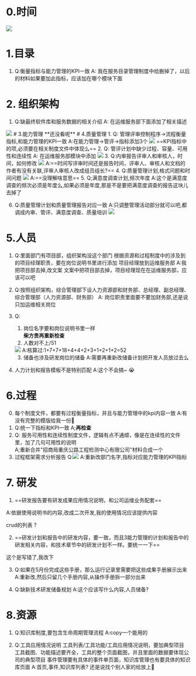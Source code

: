 # 0.时间
<img  src = "E:\itss\慧海_R_C_0822\img\0.png">

# 1.目录  
1. Q:衡量指标与能力管理的KPI一致
A: 我在服务目录管理制度中给删掉了，以后的材料如果要加此指标，应该加在哪个模块下面

# 2. 组织架构
1. Q:缺最终软件库和服务数据的相关介绍
A: 在运维服务部下面添加了相关描述
<img  src = "E:\itss\慧海_R_C_0822\img\2_1.png">
# 3.能力管理
**还没看呢**
# 4.质量管理
1. Q: 管理评审控制程序->流程衡量指标,和能力管理的KPI一致
    A:在能力管理->管评->指标添加3个
    <img  src ="E:\itss\慧海_R_C_0822\img\4_1.png" >
    ==KPI指标中的项,必须要在相关制度文件中体现么==
2. Q: 管评计划中缺少过程、容量、可用性和连续性
    A: 在运维服务部模块中添加
    <img  src = "E:\itss\慧海_R_C_0822\img\4_2.png" >
3. Q:内审报告评审人和审核人，时间，如何修改
    <img  src = "E:\itss\慧海_R_C_0822\img\4_3.png" >
    A:==时间写评审时间还是报告时间，评审人、审核人和文档的作者有没有关联,评审人审核人改成组员组长?==
4. Q:质量管理计划,格式问题和时间问题
    <img  src = "E:\itss\慧海_R_C_0822\img\4_4.png" >
    A:==没理解啥意思==
5. Q;满意度调查计划,频次年度
A:这个是满意度调查的频次必须是年度么,如果必须是年度,那是不是要把满意度调查的报告这块儿去掉了

6. Q:质量管理计划和质量管理报告对应一致
    A:只调整管理活动部分就可以吧,都调成内审、管评、满意度调查、质量培训
    <img  src = "E:\itss\慧海_R_C_0822\img\4_5.png" >
  # 5.人员
1. Q:里面部门有项目部，组织架构没这个部门
    根据资源和过程制度中的涉及到的项目经理职责，要在岗位说明书里进行添加
    项目经理放到运维服务部
    A:我把项目部去掉,改文案
    文案中把项目部去掉，项目经理现在在运维服务部，应该可以吧

2. Q:按照组织架构，综合管理部下设人力资源部和财务部、总经理、副总经理、综合管理部（人力资源部、财务部）
    A: 岗位职责里面要不要加财务部,还是说只加运维相关岗位

3. Q:
    1.  岗位名字要和岗位说明书里一样    
    **柴方贵再重新检查**
    2.  人数对不上/51
    <img  src = "E:\itss\慧海_R_C_0822\img\5_1.png" >
    A:核算过:1+7+7+18+4+4+2+3+1+2+1+2=52
    
    3.  储备也涉及研发岗位的储备
    A:需要再重新改储备计划把开发人员放过去么
4. 人力计划和报告模板不是特别匹配
A:这个不会搞~ :sob:
# 6.过程
0. 每个制度文件，都要有过程衡量指标，并且与能力管理中的kpi内容一致
A:有没有完整的模版给我一份:rocket:
1. Q:统一下指标和KPI一致
A;**再检查**
2. Q: 服务可用性和连续性制度文件，逻辑有点不通顺，像是在连续性的文件里，加了几句可用性的说明		
A;重新合并"招商局重庆公路工程检测中心有限公司"材料合成一个
3. 过程框架需求分析报告
    Q:<img  src = "E:\itss\慧海_R_C_0822\img\6_1.png" >
    A:重新改部门名字,指标对应能力管理的KPI指标
    
    
    
# 7. 研发
1. ==研发报告要有研发成果应用情况说明，和公司运维业务配套==

A:依据使用说明书的内容,改成二次开发,我的使用情况应该提供内容

crud的列表 ?

2. ==研发计划和报告中的研发内容，要一致，而且3能力管理的计划和报告中的研发相关内容，和技术章节中的研发计划不一样。要统一一下==

这个是写错了,我改下


3. Q:如果在5月份完成这些手册，那么运行记录里需要把这些成果手册展示出来
    A:重新改,然后只留几个手册内容,从操作手册拆一部分出来

4. Q:缺新技术研发储备规划
   A:这个应该写什么内容,人员储备?
# 8.资源
1. Q:知识库制度,要包含生命周期管理流程
    A:copy一个能用的

2. Q:工具应用情况说明
    工具列表/工具功能/工具应用情况说明，要加典型项目
    工具截图、功能描述要齐全，工具的整个页面截图，并且里面的数据要体现公司的典型项目
    事件管理要有具体的事件单页面，知识库管理也有要具体的知识库页面
    A:首页,事件,知识库列表?
    还是说找个别人家的给放上:car:
